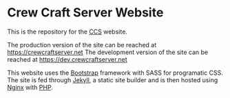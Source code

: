 # Crew Craft Server Website
This is the repository for the [CCS](https://crewcraftserver.net) website. 

The production version of the site can be reached at https://crewcraftserver.net
The development version of the site can be reached at https://dev.crewcraftserver.net

This website uses the [Bootstrap](https://getbootstrap.com/) framework with SASS for programatic CSS. 
The site is fed through [Jekyll](https://jekyllrb.com/), a static site builder and is then hosted using [Nginx](https://nginx.org/) with [PHP](https://www.php.net/). 

